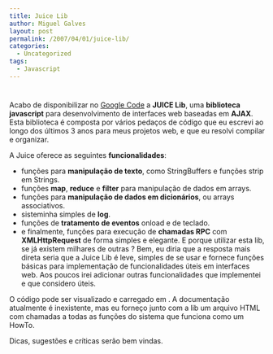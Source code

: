 ```yaml
---
title: Juice Lib
author: Miguel Galves
layout: post
permalink: /2007/04/01/juice-lib/
categories:
  - Uncategorized
tags:
  - Javascript
---
```

# 

Acabo de disponibilizar no [Google Code][1] a **JUICE Lib**, uma **biblioteca javascript** para desenvolvimento de interfaces web baseadas em **AJAX**. Esta biblioteca é composta por vários pedaços de código que eu escrevi ao longo dos últimos 3 anos para meus projetos web, e que eu resolvi compilar e organizar.

 [1]: http://code.google.com

A Juice oferece as seguintes **funcionalidades**: 
*   funções para **manipulação de texto**, como StringBuffers e funções strip em Strings.
*   funções **map**, **reduce** e **filter** para manipulação de dados em arrays.
*   funções para **manipulação de dados em dicionários**, ou arrays associativos.
*   sisteminha simples de **log**.
*   funções de **tratamento de eventos** onload e de teclado.
*   e finalmente, funções para execução de **chamadas RPC** com **XMLHttpRequest** de forma simples e elegante. E porque utilizar esta lib, se já existem milhares de outras ? Bem, eu diria que a resposta mais direta seria que a Juice Lib é leve, simples de se usar e fornece funções básicas para implementação de funcionalidades úteis em interfaces web. Aos poucos irei adicionar outras funcionalidades que implementei e que considero úteis.

O código pode ser visualizado e carregado em . A documentação atualmente é inexistente, mas eu forneço junto com a lib um arquivo HTML com chamadas a todas as funções do sistema que funciona como um HowTo.

Dicas, sugestões e críticas serão bem vindas.